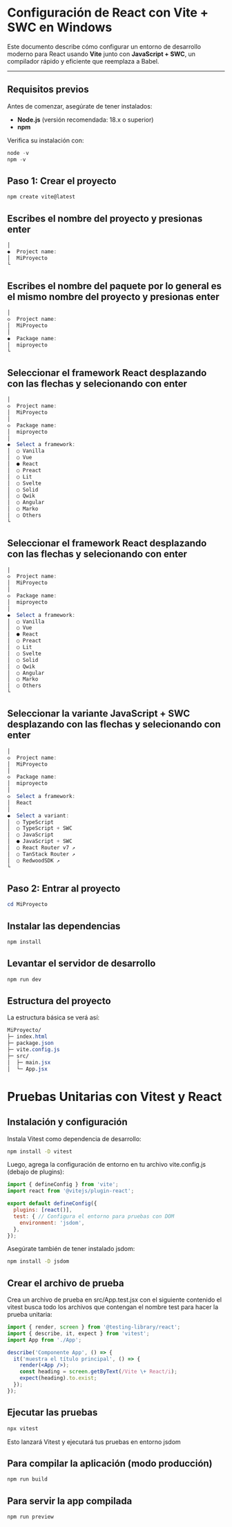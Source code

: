 # Configuración de React con Vite + SWC en Windows

Este documento describe cómo configurar un entorno de desarrollo moderno para React usando **Vite** junto con **JavaScript + SWC**, un compilador rápido y eficiente que reemplaza a Babel.

---

## **Requisitos previos**

Antes de comenzar, asegúrate de tener instalados:

- **Node.js** (versión recomendada: 18.x o superior)
- **npm**

Verifica su instalación con:

```powershell
node -v
npm -v

```

## **Paso 1: Crear el proyecto**

```powershell
npm create vite@latest

```

## **Escribes el nombre del proyecto y presionas enter**

```powershell
│
◆  Project name:
│  MiProyecto
└

```

## **Escribes el nombre del paquete por lo general es el mismo nombre del proyecto y presionas enter**

```powershell
│
◇  Project name:
│  MiProyecto
│
◆  Package name:
│  miproyecto
└

```

## **Seleccionar el framework React desplazando con las flechas y selecionando con enter**

```powershell
│
◇  Project name:
│  MiProyecto
│
◇  Package name:
│  miproyecto
│
◆  Select a framework:
│  ○ Vanilla
│  ○ Vue
│  ● React
│  ○ Preact
│  ○ Lit
│  ○ Svelte
│  ○ Solid
│  ○ Qwik
│  ○ Angular
│  ○ Marko
│  ○ Others
└

```

## **Seleccionar el framework React desplazando con las flechas y selecionando con enter**

```powershell
│
◇  Project name:
│  MiProyecto
│
◇  Package name:
│  miproyecto
│
◆  Select a framework:
│  ○ Vanilla
│  ○ Vue
│  ● React
│  ○ Preact
│  ○ Lit
│  ○ Svelte
│  ○ Solid
│  ○ Qwik
│  ○ Angular
│  ○ Marko
│  ○ Others
└

```

## **Seleccionar la variante JavaScript + SWC desplazando con las flechas y selecionando con enter**

```powershell
│
◇  Project name:
│  MiProyecto
│
◇  Package name:
│  miproyecto
│
◇  Select a framework:
│  React
│
◆  Select a variant:
│  ○ TypeScript
│  ○ TypeScript + SWC
│  ○ JavaScript
│  ● JavaScript + SWC
│  ○ React Router v7 ↗
│  ○ TanStack Router ↗
│  ○ RedwoodSDK ↗
└

```


## **Paso 2: Entrar al proyecto**

```powershell
cd MiProyecto

```


## **Instalar las dependencias**

```powershell
npm install

```

## **Levantar el servidor de desarrollo**

```powershell
npm run dev

```


## **Estructura del proyecto**
La estructura básica se verá así:

```css
MiProyecto/
├─ index.html
├─ package.json
├─ vite.config.js
├─ src/
│  ├─ main.jsx
│  └─ App.jsx

```

# Pruebas Unitarias con Vitest y React

## Instalación y configuración

Instala Vitest como dependencia de desarrollo:

```bash
npm install -D vitest

```

Luego, agrega la configuración de entorno en tu archivo vite.config.js (debajo de plugins):

```javascript
import { defineConfig } from 'vite';
import react from '@vitejs/plugin-react';

export default defineConfig({
  plugins: [react()],
  test: { // Configura el entorno para pruebas con DOM
    environment: 'jsdom', 
  },
});

```

Asegúrate también de tener instalado jsdom:

```bash
npm install -D jsdom

```

## Crear el archivo de prueba

Crea un archivo de prueba en src/App.test.jsx con el siguiente contenido el vitest busca todo los archivos que contengan el nombre test para hacer la prueba unitaria: 

```jsx
import { render, screen } from '@testing-library/react';
import { describe, it, expect } from 'vitest';
import App from './App';

describe('Componente App', () => {
  it('muestra el título principal', () => {
    render(<App />);
    const heading = screen.getByText(/Vite \+ React/i);
    expect(heading).to.exist;
  });
});

```

## Ejecutar las pruebas

```bash
npx vitest

```
Esto lanzará Vitest y ejecutará tus pruebas en entorno jsdom


## **Para compilar la aplicación (modo producción)**

```powershell
npm run build

```


## **Para servir la app compilada**

```powershell
npm run preview

```